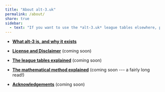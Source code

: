 ```yaml
---
title: "About alt-3.uk"
permalink: /about/
share: true
sidebar:
  - text: "If you want to use the *alt-3.uk* league tables elsewhere, please be sure to read the [License and Disclaimer](/about/license) page first."
---
```


- [**What alt-3 is, and why it exists**](what-why) 

- [**License and Disclaimer**](license) (coming soon)
 
- [**The league tables explained**](tables-explained) (coming soon)
 
- [**The mathematical method explained**](the-maths) (coming soon --- a fairly long read!)
    
- [**Acknowledgements**](acknowledge) (coming soon)

